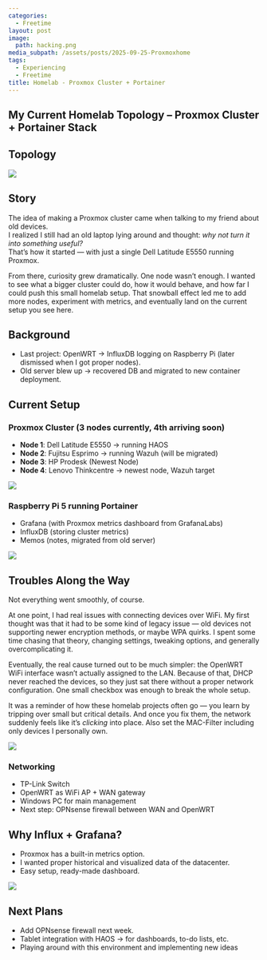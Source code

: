 ```yaml
---
categories:
  - Freetime
layout: post
image:
  path: hacking.png
media_subpath: /assets/posts/2025-09-25-Proxmoxhome
tags:
  - Experiencing
  - Freetime
title: Homelab - Proxmox Cluster + Portainer
---
```


## My Current Homelab Topology – Proxmox Cluster + Portainer Stack

## Topology

![](2025-09-26-18-48-31.png)

## Story

The idea of making a Proxmox cluster came when talking to my friend about old devices.  
I realized I still had an old laptop lying around and thought: *why not turn it into something useful?*  
That’s how it started — with just a single Dell Latitude E5550 running Proxmox.  

From there, curiosity grew dramatically. One node wasn’t enough. I wanted to see what a bigger cluster could do, how it would behave, and how far I could push this small homelab setup. That snowball effect led me to add more nodes, experiment with metrics, and eventually land on the current setup you see here.  


## Background
- Last project: OpenWRT → InfluxDB logging on Raspberry Pi (later dismissed when I got proper nodes).  
- Old server blew up → recovered DB and migrated to new container deployment.  


## Current Setup

### Proxmox Cluster (3 nodes currently, 4th arriving soon)
- **Node 1**: Dell Latitude E5550 → running HAOS  
- **Node 2**: Fujitsu Esprimo → running Wazuh (will be migrated)  
- **Node 3**: HP Prodesk (Newest Node)
- **Node 4**: Lenovo Thinkcentre → newest node, Wazuh target  

![](rpmn4th46.png)

### Raspberry Pi 5 running Portainer
- Grafana (with Proxmox metrics dashboard from GrafanaLabs)  
- InfluxDB (storing cluster metrics)  
- Memos (notes, migrated from old server)  

![](1.png)

## Troubles Along the Way

Not everything went smoothly, of course.  

At one point, I had real issues with connecting devices over WiFi. My first thought was that it had to be some kind of legacy issue — old devices not supporting newer encryption methods, or maybe WPA quirks. I spent some time chasing that theory, changing settings, tweaking options, and generally overcomplicating it.  

Eventually, the real cause turned out to be much simpler: the OpenWRT WiFi interface wasn’t actually assigned to the LAN. Because of that, DHCP never reached the devices, so they just sat there without a proper network configuration. One small checkbox was enough to break the whole setup.  

It was a reminder of how these homelab projects often go — you learn by tripping over small but critical details. And once you fix them, the network suddenly feels like it’s *clicking* into place. Also set the MAC-Filter including only devices I personally own.

![](2025-09-25-16-03-06.png)

### Networking
- TP-Link Switch  
- OpenWRT as WiFi AP + WAN gateway  
- Windows PC for main management  
- Next step: OPNsense firewall between WAN and OpenWRT  


## Why Influx + Grafana?
- Proxmox has a built-in metrics option.  
- I wanted proper historical and visualized data of the datacenter.  
- Easy setup, ready-made dashboard.  

![](2025-09-25-16-00-00.png)

## Next Plans
- Add OPNsense firewall next week.  
- Tablet integration with HAOS → for dashboards, to-do lists, etc. 
- Playing around with this environment and implementing new ideas 


